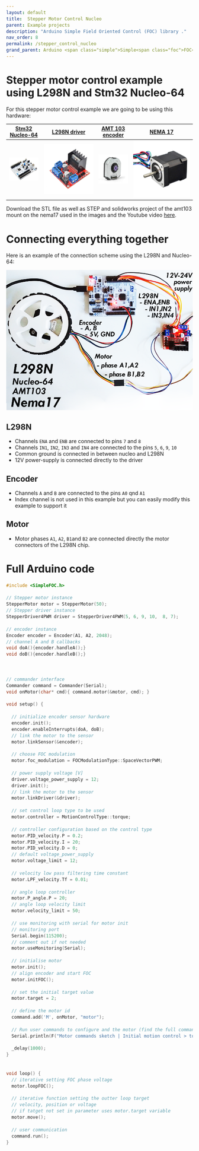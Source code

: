 ```yaml
---
layout: default
title:  Stepper Motor Control Nucleo
parent: Example projects
description: "Arduino Simple Field Oriented Control (FOC) library ."
nav_order: 8
permalink: /stepper_control_nucleo
grand_parent: Arduino <span class="simple">Simple<span class="foc">FOC</span>library</span> 
---
```



# Stepper motor control example<br>using L298N and Stm32 Nucleo-64
For this stepper motor control example we are going to be using this hardware:

[Stm32 Nucleo-64](https://www.mouser.fr/ProductDetail/STMicroelectronics/NUCLEO-F446RE?qs=%2Fha2pyFaduj0LE%252BzmDN2WNd7nDNNMR7%2Fr%2FThuKnpWrd0IvwHkOHrpg%3D%3D) | [L298N driver](https://www.ebay.com/itm/L298N-DC-Stepper-Motor-Driver-Module-Dual-H-Bridge-Control-Board-for-Arduino/362863436137?hash=item547c58a169:g:gkYAAOSwe6FaJ5Df) | [AMT 103 encoder](https://www.mouser.fr/ProductDetail/CUI-Devices/AMT103-V?qs=%2Fha2pyFaduiAsBlScvLoAWHUnKz39jAIpNPVt58AQ0PVb84dpbt53g%3D%3D) | [NEMA 17](https://www.ebay.com/itm/Nema-17-Stepper-Motor-Bipolar-2A-59Ncm-83-6oz-in-48mm-Body-4-lead-3D-Printer-CNC/282285186801?hash=item41b9821ef1:g:7dUAAOSwEzxYSl25)
--- | --- | --- | --- 
<img src="extras/Images/nucleo.jpg" class="imgtable150"> |  <img src="extras/Images/l298n.jpg" class="imgtable150">  | <img src="extras/Images/enc1.png" class="imgtable150">  | <img src="extras/Images/nema17_2.jpg" class="imgtable150"> 

Download the STL file as well as STEP and solidworks project of the amt103 mount on the nema17 used in the images and the Youtube video [here](extras/nema17_encoder_mount.zip).

# Connecting everything together

Here is an example of the connection scheme using the L298N and Nucleo-64: 

<p><img src="extras/Images/stepper_connection.png" class="img400"></p>

## L298N
- Channels `ENA` and `ENB` are connected to pins `7` and `8`
- Channels `IN1`, `IN2`, `IN3` and `IN4` are connected to the pins `5`, `6`, `9`, `10`
- Common ground is connected in between nucleo and L298N
- 12V power-supply is connected directly to the driver

## Encoder 
- Channels `A` and `B` are connected to the pins `A0` qnd `A1` 
- Index channel is not used in this example but you can easily modify this example to support it

## Motor
- Motor phases `A1`, `A2`, `B1`and `B2` are connected directly the motor connectors of the L298N chip.



# Full Arduino code

```cpp
#include <SimpleFOC.h>

// Stepper motor instance
StepperMotor motor = StepperMotor(50);
// Stepper driver instance
StepperDriver4PWM driver = StepperDriver4PWM(5, 6, 9, 10,  8, 7);

// encoder instance
Encoder encoder = Encoder(A1, A2, 2048);
// channel A and B callbacks
void doA(){encoder.handleA();}
void doB(){encoder.handleB();}



// commander interface
Commander command = Commander(Serial);
void onMotor(char* cmd){ command.motor(&motor, cmd); }

void setup() {

  // initialize encoder sensor hardware
  encoder.init();
  encoder.enableInterrupts(doA, doB); 
  // link the motor to the sensor
  motor.linkSensor(&encoder);

  // choose FOC modulation
  motor.foc_modulation = FOCModulationType::SpaceVectorPWM;

  // power supply voltage [V]
  driver.voltage_power_supply = 12;
  driver.init();
  // link the motor to the sensor
  motor.linkDriver(&driver);

  // set control loop type to be used
  motor.controller = MotionControlType::torque;

  // controller configuration based on the control type 
  motor.PID_velocity.P = 0.2;
  motor.PID_velocity.I = 20;
  motor.PID_velocity.D = 0;
  // default voltage_power_supply
  motor.voltage_limit = 12;

  // velocity low pass filtering time constant
  motor.LPF_velocity.Tf = 0.01;

  // angle loop controller
  motor.P_angle.P = 20;
  // angle loop velocity limit
  motor.velocity_limit = 50;

  // use monitoring with serial for motor init
  // monitoring port
  Serial.begin(115200);
  // comment out if not needed
  motor.useMonitoring(Serial);

  // initialise motor
  motor.init();
  // align encoder and start FOC
  motor.initFOC();

  // set the initial target value
  motor.target = 2;

  // define the motor id
  command.add('M', onMotor, "motor");

  // Run user commands to configure and the motor (find the full command list in docs.simplefoc.com)
  Serial.println(F("Motor commands sketch | Initial motion control > torque/voltage : target 2V."));
  
  _delay(1000);
}


void loop() {
  // iterative setting FOC phase voltage
  motor.loopFOC();

  // iterative function setting the outter loop target
  // velocity, position or voltage
  // if tatget not set in parameter uses motor.target variable
  motor.move();

  // user communication
  command.run();
}
```